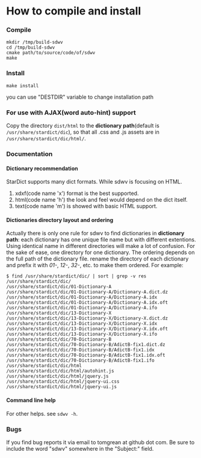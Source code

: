 # How to compile and install
### Compile
```
mkdir /tmp/build-sdwv
cd /tmp/build-sdwv
cmake path/to/source/code/of/sdwv
make
```
### Install
```
make install
```
you can use "DESTDIR" variable to change installation path

### For use with AJAX(word auto-hint) support
Copy the directory `dist/html` to the **dictionary path**(default is `/usr/share/stardict/dic`), so that all .css and .js assets are in `/usr/share/stardict/dic/html/`.

### Documentation
#### Dictionary recommendation
StarDict supports many dict formats. While sdwv is focusing on HTML.
1. xdxf(code name 'x') format is the best supported. 
2. html(code name 'h') the look and feel would depend on the dict itself.
3. text(code name 'm') is showed with basic HTML support.
#### Dictionaries directory layout and ordering
Actually there is only one rule for sdwv to find dictionaries in **dictionary path**: each dictionary has one unique file name but with different extentions. Using identical name in different directories will make a lot of confusion.
For the sake of ease, one directory for one dictionary. The ordering depends on the full path of the dictionary file. rename the directory of each dictionary and prefix it with _01-_, _12-_, _32-_, etc. to make them ordered. For example:
```
$ find /usr/share/stardict/dic/ | sort | grep -v res
/usr/share/stardict/dic/
/usr/share/stardict/dic/01-Dictionary-A
/usr/share/stardict/dic/01-Dictionary-A/Dictionary-A.dict.dz
/usr/share/stardict/dic/01-Dictionary-A/Dictionary-A.idx
/usr/share/stardict/dic/01-Dictionary-A/Dictionary-A.idx.oft
/usr/share/stardict/dic/01-Dictionary-A/Dictionary-A.ifo
/usr/share/stardict/dic/13-Dictionary-X
/usr/share/stardict/dic/13-Dictionary-X/Dictionary-X.dict.dz
/usr/share/stardict/dic/13-Dictionary-X/Dictionary-X.idx
/usr/share/stardict/dic/13-Dictionary-X/Dictionary-X.idx.oft
/usr/share/stardict/dic/13-Dictionary-X/Dictionary-X.ifo
/usr/share/stardict/dic/70-Dictionary-B
/usr/share/stardict/dic/70-Dictionary-B/AdictB-fix1.dict.dz
/usr/share/stardict/dic/70-Dictionary-B/AdictB-fix1.idx
/usr/share/stardict/dic/70-Dictionary-B/AdictB-fix1.idx.oft
/usr/share/stardict/dic/70-Dictionary-B/AdictB-fix1.ifo
/usr/share/stardict/dic/html
/usr/share/stardict/dic/html/autohint.js
/usr/share/stardict/dic/html/jquery.js
/usr/share/stardict/dic/html/jquery-ui.css
/usr/share/stardict/dic/html/jquery-ui.js
```
#### Command line help
For other helps. see `sdwv -h`.

### Bugs
If you find bug reports it via email to tomgrean at github dot com. 
Be sure to include the word "sdwv" somewhere in the "Subject:" field.


